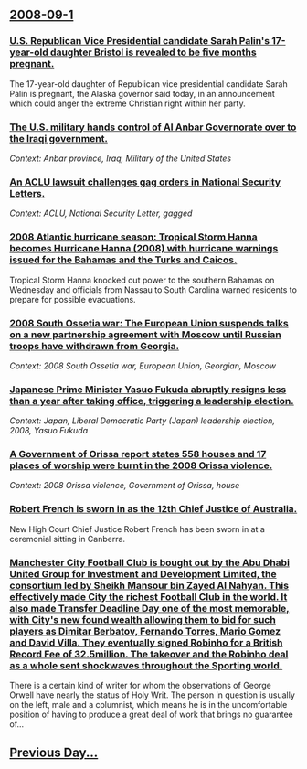 ## [2008-09-1](/news/2008/09/1/index.md)

### [ U.S. Republican Vice Presidential candidate Sarah Palin's 17-year-old daughter Bristol is revealed to be five months pregnant. ](/news/2008/09/1/u-s-republican-vice-presidential-candidate-sarah-palin-s-17-year-old-daughter-bristol-is-revealed-to-be-five-months-pregnant.md)
The 17-year-old daughter of Republican vice presidential candidate Sarah Palin is pregnant, the Alaska governor said today, in an announcement which could anger the extreme Christian right within her party.

### [ The U.S. military hands control of Al Anbar Governorate over to the Iraqi government. ](/news/2008/09/1/the-u-s-military-hands-control-of-al-anbar-governorate-over-to-the-iraqi-government.md)
_Context: Anbar province, Iraq, Military of the United States_

### [ An ACLU lawsuit challenges gag orders in National Security Letters. ](/news/2008/09/1/an-aclu-lawsuit-challenges-gag-orders-in-national-security-letters.md)
_Context: ACLU, National Security Letter, gagged_

### [ 2008 Atlantic hurricane season: Tropical Storm Hanna becomes Hurricane Hanna (2008) with hurricane warnings issued for the Bahamas and the Turks and Caicos. ](/news/2008/09/1/2008-atlantic-hurricane-season-p-tropical-storm-hanna-becomes-hurricane-hanna-2008-with-hurricane-warnings-issued-for-the-bahamas-and-the.md)
Tropical Storm Hanna knocked out power to the southern Bahamas on Wednesday and officials from Nassau to South Carolina warned residents to prepare for possible evacuations. 

### [ 2008 South Ossetia war: The European Union suspends talks on a new partnership agreement with Moscow until Russian troops have withdrawn from Georgia. ](/news/2008/09/1/2008-south-ossetia-war-p-the-european-union-suspends-talks-on-a-new-partnership-agreement-with-moscow-until-russian-troops-have-withdrawn-f.md)
_Context: 2008 South Ossetia war, European Union, Georgian, Moscow_

### [ Japanese Prime Minister Yasuo Fukuda abruptly resigns less than a year after taking office, triggering a leadership election. ](/news/2008/09/1/japanese-prime-minister-yasuo-fukuda-abruptly-resigns-less-than-a-year-after-taking-office-triggering-a-leadership-election.md)
_Context: Japan, Liberal Democratic Party (Japan) leadership election, 2008, Yasuo Fukuda_

### [ A Government of Orissa report states 558 houses and 17 places of worship were burnt in the 2008 Orissa violence. ](/news/2008/09/1/a-government-of-orissa-report-states-558-houses-and-17-places-of-worship-were-burnt-in-the-2008-orissa-violence.md)
_Context: 2008 Orissa violence, Government of Orissa, house_

### [ Robert French is sworn in as the 12th Chief Justice of Australia. ](/news/2008/09/1/robert-french-is-sworn-in-as-the-12th-chief-justice-of-australia.md)
New High Court Chief Justice Robert French has been sworn in at a ceremonial sitting in Canberra.

### [ Manchester City Football Club is bought out by the Abu Dhabi United Group for Investment and Development Limited, the consortium led by Sheikh Mansour bin Zayed Al Nahyan. This effectively made City the richest Football Club in the world. It also made Transfer Deadline Day one of the most memorable, with City's new found wealth allowing them to bid for such players as Dimitar Berbatov, Fernando Torres, Mario Gomez and David Villa. They eventually signed Robinho for a British Record Fee of 32.5million.  The takeover and the Robinho deal as a whole sent shockwaves throughout the Sporting world. ](/news/2008/09/1/manchester-city-football-club-is-bought-out-by-the-abu-dhabi-united-group-for-investment-and-development-limited-the-consortium-led-by-she.md)
There is a certain kind of writer for whom the observations of George Orwell have nearly the status of Holy Writ. The person in question is usually on the left, male and a columnist, which means he is in the uncomfortable position of having to produce a great deal of work that brings no guarantee of...

## [Previous Day...](/news/2008/08/31/index.md)

